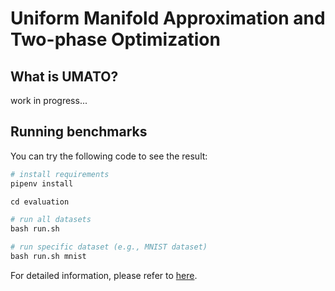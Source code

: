 # Uniform Manifold Approximation and Two-phase Optimization

## What is UMATO?
work in progress...

## Running benchmarks
You can try the following code to see the result:
```python
# install requirements
pipenv install

cd evaluation

# run all datasets
bash run.sh

# run specific dataset (e.g., MNIST dataset)
bash run.sh mnist
```

For detailed information, please refer to [here](https://github.com/hyungkwonko/umato/tree/master/evaluation).
